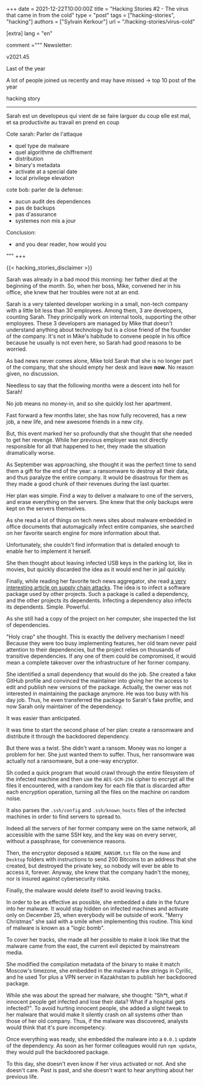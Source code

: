 +++
date = 2021-12-22T10:00:00Z
title = "Hacking Stories #2 - The virus that came in from the cold"
type = "post"
tags = ["hacking-stories", "hacking"]
authors = ["Sylvain Kerkour"]
url = "/hacking-stories/virus-cold"


[extra]
lang = "en"

comment ="""
Newsletter:

v2021.45

Last of the year

A lot of people joined us recently and may have missed
-> top 10 post of the year



hacking story



---------------------------------------------------------------------------------------------------



Sarah est un developeus qui vient de se faire larguer
du coup elle est mal, et sa productivite au travail en prend en coup

Cote sarah:
Parler de l'attaque

- quel type de malware
- quel algorithme de chiffrement
- distribution
- binary's metadata
- activate at a special date
- local privilege elevation



cote bob: parler de la defense:
- aucun audit des dependences
- pas de backups
- pas d'assurance
- systemes non mis a jour


Conclusion:
- and you dear reader, how would you


"""
+++

{{< hacking_stories_disclaimer >}}

Sarah was already in a bad mood this morning: her father died at the beginning of the month. So, when her boss, Mike, convened her in his office, she knew that her troubles were not at an end.

Sarah is a very talented developer working in a small, non-tech company with a little bit less than 30 employees. Among them, 3 are developers, counting Sarah. They principally work on internal tools, supporting the other employees. These 3 developers are managed by Mike that doesn't understand anything about technology but is a close friend of the founder of the company. It's not in Mike's habitude to convene people in his office because he usually is not even here, so Sarah had good reasons to be worried.


As bad news never comes alone, Mike told Sarah that she is no longer part of the company, that she should empty her desk and leave **now**. No reason given, no discussion.

Needless to say that the following months were a descent into hell for Sarah!

No job means no money-in, and so she quickly lost her apartment.

Fast forward a few months later, she has now fully recovered, has a new job, a new life, and new awesome friends in a new city.

But, this event marked her so profoundly that she thought that she needed to get her revenge. While her previous employer was not directly responsible for all that happened to her, they made the situation dramatically worse.

As September was approaching, she thought it was the perfect time to send them a gift for the end of the year: a ransomware to destroy all their data, and thus paralyze the entire company. It would be disastrous for them as they made a good chunk of their revenues during the last quarter.


Her plan was simple. Find a way to deliver a malware to one of the servers, and erase everything on the servers. She knew that the only backups were kept on the servers themselves.


As she read a lot of things on tech news sites about malware embedded in office documents that automagically infect entire companies, she searched on her favorite search engine for more information about that.

Unfortunately, she couldn't find information that is detailed enough to enable her to implement it herself.

She then thought about leaving infected USB keys in the parking lot, like in movies, but quickly discarded the idea as it would end her in jail quickly.


Finally, while reading her favorite tech news aggregator, she read [a very interesting article on supply chain attacks](https://kerkour.com/rust-crate-backdoor/). The idea is to infect a software package used by other projects. Such a package is called a dependency, and the other projects its dependents. Infecting a dependency also infects its dependents. Simple. Powerful.

As she still had a copy of the project on her computer, she inspected the list of dependencies.

"Holy crap" she thought. This is exactly the delivery mechanism I need! Because they were too busy implementing features, her old team never paid attention to their dependencies, but the project relies on thousands of transitive dependencies. If any one of them could be compromised, it would mean a complete takeover over the infrastructure of her former company.

She identified a small dependency that would do the job. She created a fake GitHub profile and convinced the maintainer into giving her the access to edit and publish new versions of the package. Actually, the owner was not interested in maintaining the package anymore. He was too busy with his day job. Thus, he even transferred the package to Sarah's fake profile, and now Sarah only maintainer of the dependency.

It was easier than anticipated.

It was time to start the second phase of her plan: create a ransomware and distribute it through the backdoored dependency.

But there was a twist. She didn't want a ransom. Money was no longer a problem for her. She just wanted them to suffer. Thus, her ransomware was actually not a ransomware, but a one-way encryptor.


Sh coded a quick program that would crawl through the entire filesystem of the infected machine and then use the `AES-GCM-256` cipher to encrypt all the files it encountered, with a random key for each file that is discarded after each encryption operation, turning all the files on the machine on random noise.

It also parses the `.ssh/config` and `.ssh/known_hosts` files of the infected machines in order to find servers to spread to.

Indeed all the servers of her former company were on the same network, all accessible with the same SSH key, and the key was on every server, without a passphrase, for convenience reasons.

Then, the encryptor deposed a `README_RANSOM.txt` file on the `Home` and `Desktop` folders with instructions to send 200 Bitcoins to an address that she created, but destroyed the private key, so nobody will ever be able to access it, forever. Anyway, she knew that the company hadn't the money, nor is insured against cybersecurity risks.

Finally, the malware would delete itself to avoid leaving tracks.

In order to be as effective as possible, she embedded a date in the future into her malware. It would stay hidden on infected machines and activate only on December 25, when everybody will be outside of work. "Merry Christmas" she said with a smile when implementing this routine. This kind of malware is known as a "logic bomb".


To cover her tracks, she made all her possible to make it look like that the malware came from the east, the current evil depicted by mainstream media.

She modified the compilation metadata of the binary to make it match Moscow's timezone, she embedded in the malware a few strings in Cyrilic, and he used Tor plus a VPN server in Kazakhstan to publish her backdoored package.


While she was about the spread her malware, she thought: "Sh*t, what if innocent people get infected and lose their data? What if a hospital gets infected?". To avoid hurting innocent people, she added a slight tweak to her malware that would make it silently crash on all systems other than those of her old company. Thus, if the malware was discovered, analysts would think that it's pure incompetency.


Once everything was ready, she embedded the malware into a `0.0.1` update of the dependency. As soon as her former colleagues would run `npm update`, they would pull the backdoored package.


To this day, she doesn't even know if her virus activated or not. And she doesn't care. Past is past, and she doesn't want to hear anything about her previous life.


<!--
<div style="max-width: 400px" class="center">
  <hr />
</div> -->


<!-- # Mike




"I'm sorry Sarah. The decision come from the decision comes from above"


The following months were very hard. Even if Sarah was not at the top of her form, she was very competent, and the remaining 4 develoeprs were burning out under the amount of work.

He thought many times about leaving the company but he has to take care of his family and a few years remaining to pay for the loan of his house.

One day, he woke up with more than 50 messages and missed call on his phone.


<div style="max-width: 400px" class="center">
  <hr />
</div>


Now it's your turn dear reader, to take a few step back and think about the situation.

How would you have reacted in Sarah's situation?

And how would you have protected yourself from this attack? -->
